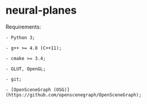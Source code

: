 # neural-planes

Requirements:

	- Python 3;

	- g++ >= 4.8 (C++11);

	- cmake >= 3.4;

	- GLUT, OpenGL;

	- git;

	- [OpenSceneGraph (OSG)](https://github.com/openscenegraph/OpenSceneGraph);
